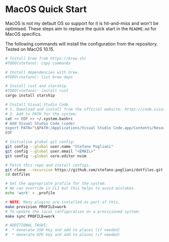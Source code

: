 # MacOS Quick Start

MacOS is not my default OS so support for it is hit-and-miss and won't be optimised.
These steps aim to replace the quick start in the `README.md` for MacOS specifics.

The following commands will install the configuration from the repository.
Tested on MacOS 10.15.

```bash
# Install brew from https://brew.sh/
#TODO(stefano): copy commands

# Install dependencies with brew.
#TODO(stefano): list brew deps

# Install rust and starship
#TODO(stefano): install rust
cargo install starship

# Install Visual Studio Code
# 1. Download and install from the official website: https://code.visualstudio.com/docs/setup/mac#_installation
# 2. Add to PATH for the system:
cat << EOF >> ~/.system.bashrc
# Add Visual Studio Code (code)
export PATH="\$PATH:/Applications/Visual Studio Code.app/Contents/Resources/app/bin"
EOF

# Initialise global git config:
git config --global user.name "Stefano Pogliani"
git config --global user.email "<EMAIL>"
git config --global core.editor nvim

# Fetch this repo and install configs.
git clone --recursive https://github.com/stefano-pogliani/dotfiles.git
cd dotfiles

# Set the appropriate profile for the system.
# We can override in CLI but this helps to avoid mistakes.
echo 'work' > .profile

# NOTE: Many plugins are installed as part of this.
make provision PROFILE=work
# To update the local configuration on a provisioned system:
make sync PROFILE=work

# ADDITIONAL TASKS:
#  * Generate SSH key and add to places (if needed)
#  * Generate GPG key and add to places (if needed)
```
